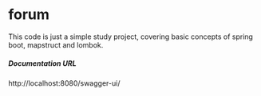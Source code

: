 # forum
This code is just a simple study project, covering basic concepts of spring boot, mapstruct and lombok.

##### Documentation URL
http://localhost:8080/swagger-ui/